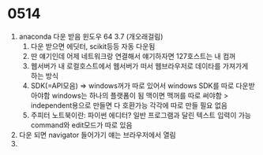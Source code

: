 # 0514

1. anaconda 다운 받음 윈도우 64 3.7 \(개오래걸림\)
   1. 다운 받으면 에딧터, scikit등등 자동 다운됨 
   2. 딴 얘기인데 어제 네트워크랑 연결해서 얘기하자면 127호스트는 내 컴꺼 
   3. 웹서버가 내 로컬호스트에서 웹서버가 떠서 웹브라우저로 데이타를 가져가게 하는 방식
   4. SDK\(=API모음\) =&gt; windows꺼가 따로 있어서 windows SDK를 따로 다운받아야함 windows는 하나의 플랫폼이 됨 맥이면 맥꺼를 따로 써야함 &gt; independent용으로 만들면 다 호환가능 각각에 따로 만들 필요 없음
   5. 주피터 노트북이란: 파이썬 에디터? 일반 프로그램과 달린 텍스트 입력이 가능 command와 edit모드가 따로 있음 
2. 다운 되면 navigator 들어가기 얘는 브라우저에서 열림
3. 


